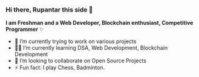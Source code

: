 ### Hi there, Rupantar this side 👋


**I am Freshman and a  Web Developer, Blockchain enthusiast, Competitive Programmer**  ✨ 


- 🔭 I’m currently trying to work on various projects
- 👨‍💻 I’m currently learning DSA, Web Development, Blockchain Development
- 🌟 I’m looking to collaborate on Open Source Projects
- ⚡ Fun fact: I play Chess, Badminton.


